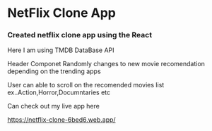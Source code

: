 # NetFlix Clone App 


### Created netflix clone app using the React
Here I am using TMDB DataBase API

Header Componet Randomly changes to new movie recomendation depending on the trending apps

User can able to scroll on the recomended movies list ex..Action,Horror,Documntaries etc

Can check out my live app here

https://netflix-clone-6bed6.web.app/
